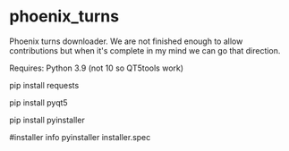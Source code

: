 # phoenix_turns
Phoenix turns downloader. We are not finished enough to allow contributions but when it's complete in my mind we can go that direction.

Requires:
Python 3.9 (not 10 so QT5tools work)

pip install requests

pip install pyqt5

pip install pyinstaller

#installer info
pyinstaller installer.spec
